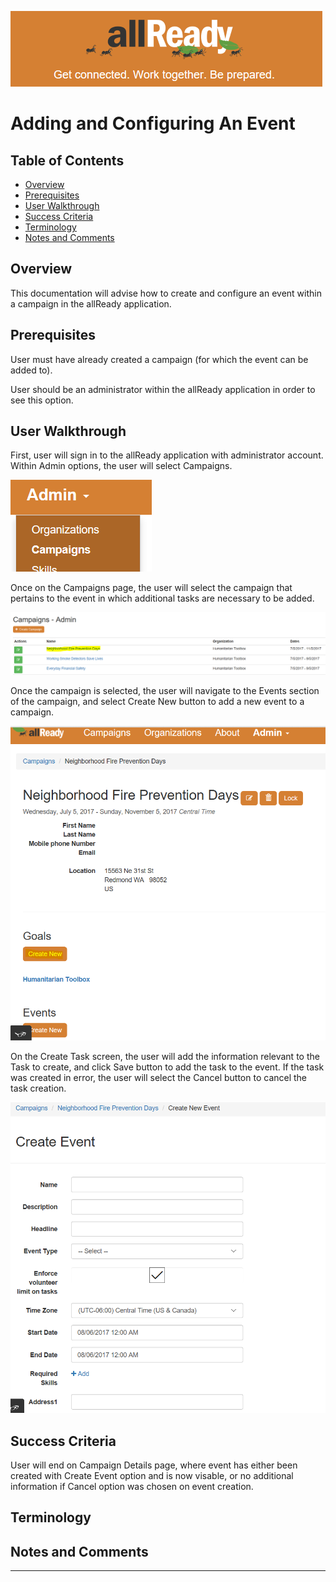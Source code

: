 ![](images/ALLReady.PNG)  

# Adding and Configuring An Event

## Table of Contents

* [Overview](#Overview)
* [Prerequisites](#Prerequisites)
* [User Walkthrough](#User_Walkthrough)
* [Success Criteria](#Success_Criteria)
* [Terminology](#Terminology)
* [Notes and Comments](#Notes_and_Comments)
 
## <a name='Overview'></a> Overview
 
This documentation will advise how to create and configure an event within a campaign in the allReady application.
 
## <a name='Prerequisites'></a> Prerequisites
 
User must have already created a campaign (for which the event can be added to).

User should be an administrator within the allReady application in order to see this option.

## <a name='User_Walkthrough'></a> User Walkthrough
 
First, user will sign in to the allReady application with administrator account.
Within Admin options, the user will select Campaigns.

![](images/AdminCampaignDropdown.PNG?raw=true)

Once on the Campaigns page, the user will select the campaign that pertains to the event in which additional tasks are necessary to be added.

![](images/AdminSelectCampaign.PNG?raw=true)

Once the campaign is selected, the user will navigate to the Events section of the campaign, and select Create New button to add a new event to a campaign.

![](images/AdminCreateEventButton.PNG?raw=true)

On the Create Task screen, the user will add the information relevant to the Task to create, and click Save button to add the task to the event. If the task was created in error, the user will select the Cancel button to cancel the task creation.

![](images/AdminCreateEventPage.PNG?raw=true)

## <a name='Success_Criteria'></a> Success Criteria
 
User will end on Campaign Details page, where event has either been created with Create Event option and is now visable, or no additional information if Cancel option was chosen on event creation.
 
## <a name='Terminology'></a> Terminology

## <a name='Notes_and_Comments'></a> Notes and Comments

_____ 
